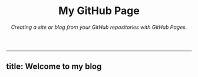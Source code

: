 
<header>

# My GitHub Page

_Creating a site or blog from your GitHub repositories with GitHub Pages._

</header>

---
title: Welcome to my blog
---
